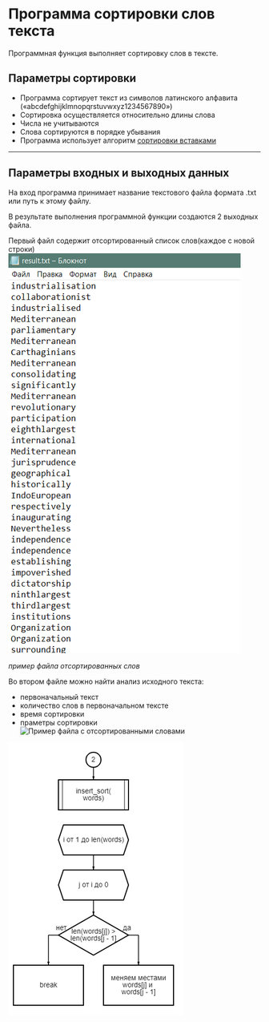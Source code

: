 # Программа сортировки слов текста
Программная функция выполняет сортировку слов в тексте.
## Параметры сортировки
  * Программа сортирует текст из символов латинского алфавита («abcdefghijklmnopqrstuvwxyz1234567890») 
  * Сортировка осуществляется относительно длины слова
  * Числа не учитываются
  * Слова сортируются в порядке убывания 
  * Программа использует алгоритм [сортировки вставками](https://youtu.be/a4IQKxDyR6s)
___
## Параметры входных и выходных данных
На вход программа принимает название текстового файла формата .txt или путь к этому файлу. 

В результате выполнения программной функции создаются 2 выходных файла.

Первый файл содержит отсортированный список слов(каждое с новой строки)
![Пример файла отсортированных слов](https://github.com/pasoffy/practice_suai/blob/main/%D0%A1%D0%BD%D0%B8%D0%BC%D0%BE%D0%BA%20%D1%8D%D0%BA%D1%80%D0%B0%D0%BD%D0%B0%20(320).png)

_пример файла отсортированных слов_

Во втором файле можно найти анализ исходного текста: 
* первоначальный текст
* количество слов в первоначальном тексте
* время сортировки
* праметры сортировки
 ![Пример файла с отсортированными словами](C:\\User\\Софья\\Pictures\\Screenshots\\(320).png)


![Блок-схема алгоритма сортировки вставками](https://github.com/pasoffy/practice_suai/blob/main/diagram%20(24).png)
